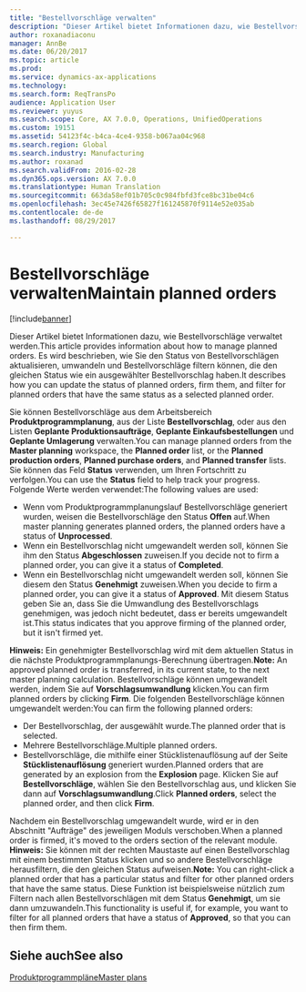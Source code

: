 ```yaml
---
title: "Bestellvorschläge verwalten"
description: "Dieser Artikel bietet Informationen dazu, wie Bestellvorschläge verwaltet werden. Es wird beschrieben, wie Sie den Status von Bestellvorschlägen aktualisieren, umwandeln und Bestellvorschläge filtern können, die den gleichen Status wie ein ausgewählter Bestellvorschlag haben."
author: roxanadiaconu
manager: AnnBe
ms.date: 06/20/2017
ms.topic: article
ms.prod: 
ms.service: dynamics-ax-applications
ms.technology: 
ms.search.form: ReqTransPo
audience: Application User
ms.reviewer: yuyus
ms.search.scope: Core, AX 7.0.0, Operations, UnifiedOperations
ms.custom: 19151
ms.assetid: 54123f4c-b4ca-4ce4-9358-b067aa04c968
ms.search.region: Global
ms.search.industry: Manufacturing
ms.author: roxanad
ms.search.validFrom: 2016-02-28
ms.dyn365.ops.version: AX 7.0.0
ms.translationtype: Human Translation
ms.sourcegitcommit: 663da58ef01b705c0c984fbfd3fce8bc31be04c6
ms.openlocfilehash: 3ec45e7426f65827f161245870f9114e52e035ab
ms.contentlocale: de-de
ms.lasthandoff: 08/29/2017

---
```


# <a name="maintain-planned-orders"></a><span data-ttu-id="a3ede-104">Bestellvorschläge verwalten</span><span class="sxs-lookup"><span data-stu-id="a3ede-104">Maintain planned orders</span></span>

[!include[banner](../includes/banner.md)]


<span data-ttu-id="a3ede-105">Dieser Artikel bietet Informationen dazu, wie Bestellvorschläge verwaltet werden.</span><span class="sxs-lookup"><span data-stu-id="a3ede-105">This article provides information about how to manage planned orders.</span></span> <span data-ttu-id="a3ede-106">Es wird beschrieben, wie Sie den Status von Bestellvorschlägen aktualisieren, umwandeln und Bestellvorschläge filtern können, die den gleichen Status wie ein ausgewählter Bestellvorschlag haben.</span><span class="sxs-lookup"><span data-stu-id="a3ede-106">It describes how you can update the status of planned orders, firm them, and filter for planned orders that have the same status as a selected planned order.</span></span>

<span data-ttu-id="a3ede-107">Sie können Bestellvorschläge aus dem Arbeitsbereich **Produktprogrammplanung**, aus der Liste **Bestellvorschlag**, oder aus den Listen **Geplante Produktionsaufträge**, **Geplante Einkaufsbestellungen** und **Geplante Umlagerung** verwalten.</span><span class="sxs-lookup"><span data-stu-id="a3ede-107">You can manage planned orders from the **Master planning** workspace, the **Planned order** list, or the **Planned production orders**, **Planned purchase orders**, and **Planned transfer** lists.</span></span> <span data-ttu-id="a3ede-108">Sie können das Feld **Status** verwenden, um Ihren Fortschritt zu verfolgen.</span><span class="sxs-lookup"><span data-stu-id="a3ede-108">You can use the **Status** field to help track your progress.</span></span> <span data-ttu-id="a3ede-109">Folgende Werte werden verwendet:</span><span class="sxs-lookup"><span data-stu-id="a3ede-109">The following values are used:</span></span>

-   <span data-ttu-id="a3ede-110">Wenn vom Produktprogrammplanungslauf Bestellvorschläge generiert wurden, weisen die Bestellvorschläge den Status **Offen** auf.</span><span class="sxs-lookup"><span data-stu-id="a3ede-110">When master planning generates planned orders, the planned orders have a status of **Unprocessed**.</span></span>
-   <span data-ttu-id="a3ede-111">Wenn ein Bestellvorschlag nicht umgewandelt werden soll, können Sie ihm den Status **Abgeschlossen** zuweisen.</span><span class="sxs-lookup"><span data-stu-id="a3ede-111">If you decide not to firm a planned order, you can give it a status of **Completed**.</span></span>
-   <span data-ttu-id="a3ede-112">Wenn ein Bestellvorschlag nicht umgewandelt werden soll, können Sie diesem den Status **Genehmigt** zuweisen.</span><span class="sxs-lookup"><span data-stu-id="a3ede-112">When you decide to firm a planned order, you can give it a status of **Approved**.</span></span> <span data-ttu-id="a3ede-113">Mit diesem Status geben Sie an, dass Sie die Umwandlung des Bestellvorschlags genehmigen, was jedoch nicht bedeutet, dass er bereits umgewandelt ist.</span><span class="sxs-lookup"><span data-stu-id="a3ede-113">This status indicates that you approve firming of the planned order, but it isn't firmed yet.</span></span>

<span data-ttu-id="a3ede-114">**Hinweis:** Ein genehmigter Bestellvorschlag wird mit dem aktuellen Status in die nächste Produktprogrammplanungs-Berechnung übertragen.</span><span class="sxs-lookup"><span data-stu-id="a3ede-114">**Note:** An approved planned order is transferred, in its current state, to the next master planning calculation.</span></span> <span data-ttu-id="a3ede-115">Bestellvorschläge können umgewandelt werden, indem Sie auf **Vorschlagsumwandlung** klicken.</span><span class="sxs-lookup"><span data-stu-id="a3ede-115">You can firm planned orders by clicking **Firm**.</span></span> <span data-ttu-id="a3ede-116">Die folgenden Bestellvorschläge können umgewandelt werden:</span><span class="sxs-lookup"><span data-stu-id="a3ede-116">You can firm the following planned orders:</span></span>

-   <span data-ttu-id="a3ede-117">Der Bestellvorschlag, der ausgewählt wurde.</span><span class="sxs-lookup"><span data-stu-id="a3ede-117">The planned order that is selected.</span></span>
-   <span data-ttu-id="a3ede-118">Mehrere Bestellvorschläge.</span><span class="sxs-lookup"><span data-stu-id="a3ede-118">Multiple planned orders.</span></span>
-   <span data-ttu-id="a3ede-119">Bestellvorschläge, die mithilfe einer Stücklistenauflösung auf der Seite **Stücklistenauflösung** generiert wurden.</span><span class="sxs-lookup"><span data-stu-id="a3ede-119">Planned orders that are generated by an explosion from the **Explosion** page.</span></span> <span data-ttu-id="a3ede-120">Klicken Sie auf **Bestellvorschläge**, wählen Sie den Bestellvorschlag aus, und klicken Sie dann auf **Vorschlagsumwandlung**.</span><span class="sxs-lookup"><span data-stu-id="a3ede-120">Click **Planned orders**, select the planned order, and then click **Firm**.</span></span>

<span data-ttu-id="a3ede-121">Nachdem ein Bestellvorschlag umgewandelt wurde, wird er in den Abschnitt "Aufträge" des jeweiligen Moduls verschoben.</span><span class="sxs-lookup"><span data-stu-id="a3ede-121">When a planned order is firmed, it's moved to the orders section of the relevant module.</span></span> <span data-ttu-id="a3ede-122">**Hinweis:** Sie können mit der rechten Maustaste auf einen Bestellvorschlag mit einem bestimmten Status klicken und so andere Bestellvorschläge herausfiltern, die den gleichen Status aufweisen.</span><span class="sxs-lookup"><span data-stu-id="a3ede-122">**Note:** You can right-click a planned order that has a particular status and filter for other planned orders that have the same status.</span></span> <span data-ttu-id="a3ede-123">Diese Funktion ist beispielsweise nützlich zum Filtern nach allen Bestellvorschlägen mit dem Status **Genehmigt**, um sie dann umzuwandeln.</span><span class="sxs-lookup"><span data-stu-id="a3ede-123">This functionality is useful if, for example, you want to filter for all planned orders that have a status of **Approved**, so that you can then firm them.</span></span>

<a name="see-also"></a><span data-ttu-id="a3ede-124">Siehe auch</span><span class="sxs-lookup"><span data-stu-id="a3ede-124">See also</span></span>
--------

[<span data-ttu-id="a3ede-125">Produktprogrammpläne</span><span class="sxs-lookup"><span data-stu-id="a3ede-125">Master plans</span></span>](master-plans.md)




